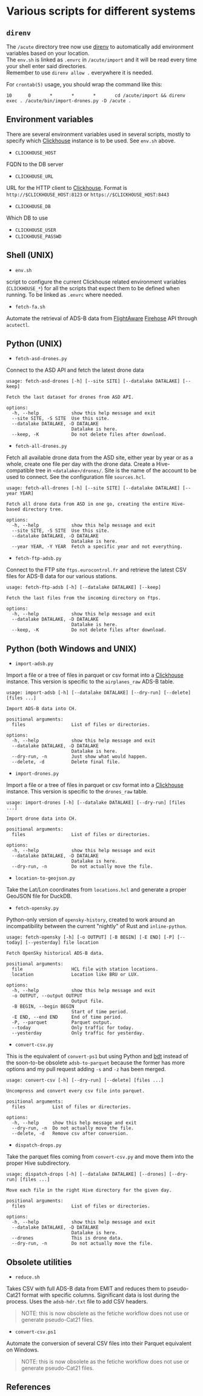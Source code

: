 # Various scripts for different systems

## `direnv`

The `/acute`  directory tree now use [direnv] to automatically add environment variables based on your location.  
The `env.sh` is linked as `.envrc` in `/acute/import` and it will be read every time your shell enter said
directories.  
Remember to use `direnv allow .` everywhere it is needed.

For `crontab(5)` usage, you should wrap the command like this:

```cronexp
10      0       *       *       *       cd /acute/import && direnv exec . /acute/bin/import-drones.py -D /acute .
```

## Environment variables

There are several environment variables used in several scripts, mostly to specify which [Clickhouse] instance is to be
used.
See `env.sh` above.

- `CLICKHOUSE_HOST`

FQDN to the DB server

- `CLICKHOUSE_URL`

URL for the HTTP client to [Clickhouse]. Format is `http://$CLICKHOUSE_HOST:8123` or `https://$CLICKHOUSE_HOST:8443`

- `CLICKHOUSE_DB`

Which DB to use

- `CLICKHOUSE_USER`
- `CLICKHOUSE_PASSWD`

## Shell (UNIX)

- `env.sh`

script to configure the current Clickhouse related environment variables (`CLICKHOUSE_*`) for all the scripts that
expect them to be defined when running. To be linked as `.envrc` where needed.

- `fetch-fa.sh`

Automate the retrieval of ADS-B data from [FlightAware] [Firehose] API through `acutectl`.

## Python (UNIX)

- `fetch-asd-drones.py`

Connect to the ASD API and fetch the latest drone data

```text
usage: fetch-asd-drones [-h] [--site SITE] [--datalake DATALAKE] [--keep]

Fetch the last dataset for drones from ASD API.

options:
  -h, --help            show this help message and exit
  --site SITE, -S SITE  Use this site.
  --datalake DATALAKE, -D DATALAKE
                        Datalake is here.
  --keep, -K            Do not delete files after download.
```

- `fetch-all-drones.py`

Fetch all available drone data from the ASD site, either year by year or as a whole, create one file per day with the
drone data. Create a Hive-compatible tree in `<datalake>/drones/`. Site is the name of the account to be used to
connect.
See the configuration file `sources.hcl`.

```text
usage: fetch-all-drones [-h] [--site SITE] [--datalake DATALAKE] [--year YEAR]

Fetch all drone data from ASD in one go, creating the entire Hive-based directory tree.

options:
  -h, --help            show this help message and exit
  --site SITE, -S SITE  Use this site.
  --datalake DATALAKE, -D DATALAKE
                        Datalake is here.
  --year YEAR, -Y YEAR  Fetch a specific year and not everything.
```

- `fetch-ftp-adsb.py`

Connect to the FTP site `ftps.eurocontrol.fr` and retrieve the latest CSV files for ADS-B data for our various stations.

```text
usage: fetch-ftp-adsb [-h] [--datalake DATALAKE] [--keep]

Fetch the last files from the incoming directory on ftps.

options:
  -h, --help            show this help message and exit
  --datalake DATALAKE, -D DATALAKE
                        Datalake is here.
  --keep, -K            Do not delete files after download.
```

## Python (both Windows and UNIX)

- `import-adsb.py`

Import a file or a tree of files in parquet or csv format into a [Clickhouse] instance. This version is specific
to the `airplanes_raw` ADS-B table.

```text
usage: import-adsb [-h] [--datalake DATALAKE] [--dry-run] [--delete] [files ...]

Import ADS-B data into CH.

positional arguments:
  files                 List of files or directories.

options:
  -h, --help            show this help message and exit
  --datalake DATALAKE, -D DATALAKE
                        Datalake is here.
  --dry-run, -n         Just show what would happen.
  --delete, -d          Delete final file.
```

- `import-drones.py`

Import a file or a tree of files in parquet or csv format into a [Clickhouse] instance. This version is specific
to the `drones_raw` table.

```text
usage: import-drones [-h] [--datalake DATALAKE] [--dry-run] [files ...]

Import drone data into CH.

positional arguments:
  files                 List of files or directories.

options:
  -h, --help            show this help message and exit
  --datalake DATALAKE, -D DATALAKE
                        Datalake is here.
  --dry-run, -n         Do not actually move the file.
```

- `location-to-geojson.py`

Take the Lat/Lon coordinates from `locations.hcl` and generate a proper GeoJSON file for DuckDB.

- `fetch-opensky.py`

Python-only version of `opensky-history`, created to work around an incompatibility between the current "nightly" of
Rust and `inline-python`.

```text
usage: fetch-opensky [-h] [-o OUTPUT] [-B BEGIN] [-E END] [-P] [--today] [--yesterday] file location

Fetch OpenSky historical ADS-B data.

positional arguments:
  file                  HCL file with station locations.
  location              Location like BRU or LUX.

options:
  -h, --help            show this help message and exit
  -o OUTPUT, --output OUTPUT
                        Output file.
  -B BEGIN, --begin BEGIN
                        Start of time period.
  -E END, --end END     End of time period.
  -P, --parquet         Parquet output.
  --today               Only traffic for today.
  --yesterday           Only traffic for yesterday.
```

- `convert-csv.py`

This is the equivalent of `convert-ps1` but using Python and [bdt] instead of the soon-to-be obsolete `adsb-to-parquet`
because the former has more options and my pull request adding `-s` and `-z` has been merged.

```text
usage: convert-csv [-h] [--dry-run] [--delete] [files ...]

Uncompress and convert every csv file into parquet.

positional arguments:
  files          List of files or directories.

options:
  -h, --help     show this help message and exit
  --dry-run, -n  Do not actually move the file.
  --delete, -d   Remove csv after conversion.
```

- `dispatch-drops.py`

Take the parquet files coming from `convert-csv.py` and move them into the proper Hive subdirectory.

```text
usage: dispatch-drops [-h] [--datalake DATALAKE] [--drones] [--dry-run] [files ...]

Move each file in the right Hive directory for the given day.

positional arguments:
  files                 List of files or directories.

options:
  -h, --help            show this help message and exit
  --datalake DATALAKE, -D DATALAKE
                        Datalake is here.
  --drones              This is drone data.
  --dry-run, -n         Do not actually move the file.
```

## Obsolete utilities

- `reduce.sh`

Takes CSV with full ADS-B data from EMIT and reduces them to pseudo-Cat21 format with specific columns.
Significant data is lost during the process. Uses the `adsb-hdr.txt` file to add CSV headers.

> NOTE: this is now obsolete as the fetiche workflow does not use or generate pseudo-Cat21 files.

- `convert-csv.ps1`

Automate the conversion of several CSV files into their Parquet equivalent on Windows.

> NOTE: this is now obsolete as the fetiche workflow does not use or generate pseudo-Cat21 files.

## References

[bdt]: https://github.com/datafusion-contrib/bdt

[Clickhouse]: https://clickhouse.com/

[direnv]: https://direnv.net/

[Firehose]: https://www.flightaware.com/firehose/documentation/

[Flightaware]: https://flightaware.com/

